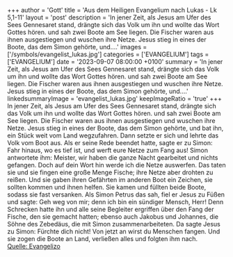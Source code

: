+++
author = 'Gott'
title = 'Aus dem Heiligen Evangelium nach Lukas - Lk 5,1-11'
layout = 'post'
description = 'In jener Zeit, als Jesus am Ufer des Sees Gennesaret stand, drängte sich das Volk um ihn und wollte das Wort Gottes hören. und sah zwei Boote am See liegen. Die Fischer waren aus ihnen ausgestiegen und wuschen ihre Netze. Jesus stieg in eines der Boote, das dem Simon gehörte, und....'
images = ['/symbols/evangelist_lukas.jpg']
categories = ['EVANGELIUM']
tags = ['EVANGELIUM']
date = '2023-09-07 08:00:00 +0100'
summary = 'In jener Zeit, als Jesus am Ufer des Sees Gennesaret stand, drängte sich das Volk um ihn und wollte das Wort Gottes hören. und sah zwei Boote am See liegen. Die Fischer waren aus ihnen ausgestiegen und wuschen ihre Netze. Jesus stieg in eines der Boote, das dem Simon gehörte, und....'
linkedsummaryImage = 'evangelist_lukas.jpg'
keepImageRatio = 'true'
+++
In jener Zeit, als Jesus am Ufer des Sees Gennesaret stand, drängte sich das Volk um ihn und wollte das Wort Gottes hören.
und sah zwei Boote am See liegen. Die Fischer waren aus ihnen ausgestiegen und wuschen ihre Netze.
Jesus stieg in eines der Boote, das dem Simon gehörte, und bat ihn, ein Stück weit vom Land wegzufahren.<!--more--> Dann setzte er sich und lehrte das Volk vom Boot aus.
Als er seine Rede beendet hatte, sagte er zu Simon: Fahr hinaus, wo es tief ist, und werft eure Netze zum Fang aus!
Simon antwortete ihm: Meister, wir haben die ganze Nacht gearbeitet und nichts gefangen. Doch auf dein Wort hin werde ich die Netze auswerfen.
Das taten sie und sie fingen eine große Menge Fische; ihre Netze aber drohten zu reißen.
Und sie gaben ihren Gefährten im anderen Boot ein Zeichen, sie sollten kommen und ihnen helfen. Sie kamen und füllten beide Boote, sodass sie fast versanken.
Als Simon Petrus das sah, fiel er Jesus zu Füßen und sagte: Geh weg von mir; denn ich bin ein sündiger Mensch, Herr!
Denn Schrecken hatte ihn und alle seine Begleiter ergriffen über den Fang der Fische, den sie gemacht hatten;
ebenso auch Jakobus und Johannes, die Söhne des Zebedäus, die mit Simon zusammenarbeiteten. Da sagte Jesus zu Simon: Fürchte dich nicht! Von jetzt an wirst du Menschen fangen.
Und sie zogen die Boote an Land, verließen alles und folgten ihm nach.<br> [Quelle: Evangelizo](https://evangeliumtagfuertag.org/DE/gospel)